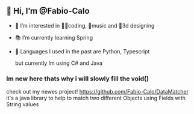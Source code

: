 <h2> 👋 Hi, I’m @Fabio-Calo </h2>

- 🧠 I’m interested in 🧑‍💻coding, 🎸music and 🍩3d designing

- 📚 I’m currently learning Spring 

- 📖 Languages I used in the past are  Python, Typescript
  
  but currently Im using C# and Java   

<h3> Im new here thats why i will slowly fill the void() </h3>

check out my newes project!
https://github.com/Fabio-Calo/DataMatcher  
it's a java library to help to match two different Objects using Fields with String values
